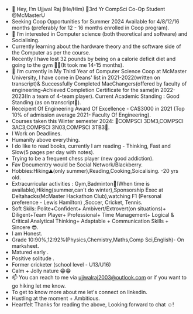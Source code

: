 - 👋 Hey, I’m Ujjwal Raj (He/Him) 🧿3rd Yr CompSci Co-Op Student @McMasterU
- Seeking Coop Opportunities for Summer 2024 Available for 4/8/12/16 months (preferably for 12 - 16 months enrolled in Coop program).
- 👀 I’m interested in Computer science (both theoretical and software) and Socialising.
- Currently learning about the hardware theory and the software side of the Computer as per the course.
- Recently I have lost 32 pounds by being on a calorie deficit diet and going to the gym 🏋️‍♀️(It took me 14-15 months). 
- 🌱 I’m currently in My Third Year of Computer Science Coop at McMaster University, I have come in Deans' list in 2021-2022(written on transcript)& Successfully Completed MacChangers(offered by faculty of engineering-Achieved Completion Certificate for the same)in 2022-2023(In a team of 4-team player). Current Academic Standing : Good Standing (as on transcript🧿).
- Receipent Of Engineering Award Of Excellence - CA$3000 in 2021 (Top 10% of admission average 2021- Faculty Of Engineering).
- Courses taken this Winter semester 2024: 🧿COMPSCI 3DM3,COMPSCI 3AC3,COMPSCI 3N03,COMPSCI 3TB3🧿.
- I Work on Deadlines.
- Humanity above everything.
- I do like to read books, currently I am reading - Thinking, Fast and Slow(5 pages per day with notes).
- Trying to be a frequent chess player (new good addiction). 
- Fav Documentry would be Social Network/Blackberry.
- Hobbies:Hiking⛰️(only summer),Reading,Cooking,Soicalising.
-20 yrs old.
- Extracurricular activities : Gym,Badminton🏸(When time is available),Hiking(summer,can't do winter),Sponsorship Exec at Deltahacks(McMaster Hackathon Club),watching F1 (Personal preference - Lewis Hamilton) ,Soccer, Cricket, Tennis.
- Soft Skils: Polite+Confident+ Ambivert/Extrovert(on situations)+ Diligent+Team Player+ Professional+ Time Management+ Logical & Critical Analytical Thinking+ Adaptable + Communication Skills + Sincere 😎. 
- I am Honest.
- Grade 10:90%,12:92%(Physics,Chemistry,Maths,Comp Sci,English)- On marksheet. 
- Matured early .
- Positive solitude .
- Former cricketer (school level - U13/U16)
- Calm + Jolly nature 😁😁
- 📫 You can reach to me via ujjwalraj2003@outlook.com or if you want to go hiking let me know.
- To get to know more about me let's connect on linkedin.
- Hustling at the moment + Ambitious.
- Heartfelt Thanks for reading the above, Looking forward to chat ☺️!

<!---
UjjwalRaj18/UjjwalRaj18 is a ✨ special ✨ repository because its `README.md` (this file) appears on your GitHub profile.
You can click the Preview link to take a look at your changes.
--->
